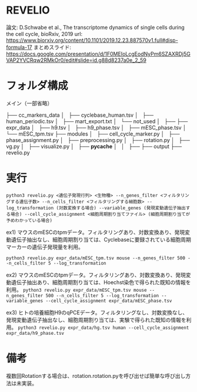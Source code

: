 # REVELIO
論文: D.Schwabe et al., The transcriptome dynamics of single cells during the cell cycle, bioRxiv, 2019
url: https://www.biorxiv.org/content/10.1101/2019.12.23.887570v1.full#disp-formula-17
まとめスライド: https://docs.google.com/presentation/d/1F0MEIoLcgEodNyPm6SZAXRDj5GVAP2YVCRqw2RMkOr0/edit#slide=id.g88d8237a0e_2_59


# フォルダ構成
メイン（一部省略）

├── cc_markers_data 
│   ├── cyclebase_human.tsv 
│   ├── human_periodic.tsv 
│   ├── mart_export.txt 
│   └── not_used 
│       ├── 
├── expr_data 
│   ├── h9.tsv 
│   ├── h9_phase.tsv 
│   ├── mESC_phase.tsv 
│   └── mESC_tpm.tsv 
├── modules 
│   ├── cell_cycle_marker.py 
│   ├── phase_assignment.py 
│   ├── preprocessing.py 
│   ├── rotation.py 
│   ├── vg.py 
│   ├── visualize.py 
│   ├── __pycache__ 
│   │   ├── 
├── output 
├── revelio.py 


# 実行
`python3 revelio.py <遺伝子発現行列> <生物種> --n_genes_filter <フィルタリングする遺伝子数> --n_cells_filter <フィルタリングする細胞数> --log_transformation (対数変換する場合) --variable_genes (発現変動遺伝子抽出する場合) --cell_cycle_assignment <細胞周期割り当てファイル> (細胞周期割り当てが予めわかっている場合)`

ex1)
マウスのmESCのtpmデータ。フィルタリングあり、対数変換あり、発現変動遺伝子抽出なし、細胞周期割り当ては、Cyclebaseに要録されている細胞周期マーカーの遺伝子発現量を利用。

`python3 revelio.py expr_data/mESC_tpm.tsv mouse --n_genes_filter 500 --n_cells_filter 5 --log_transformation`

ex2)
マウスのmESCのtpmデータ。フィルタリングあり、対数変換あり、発現変動遺伝子抽出あり、細胞周期割り当ては、Hoechst染色で得られた既知の情報を利用。
`python3 revelio.py expr_data/mESC_tpm.tsv mouse --n_genes_filter 500 --n_cells_filter 5 --log_transformation --variable_genes --cell_cycle_assignment expr_data/mESC_phase.tsv`

ex3)
ヒトの培養細胞H9のqPCEデータ。フィルタリングなし、対数変換なし、発現変動遺伝子抽出なし、細胞周期割り当ては、実験で得られた既知の情報を利用。
`python3 revelio.py expr_data/hg.tsv human --cell_cycle_assignment expr_data/h9_phase.tsv`

# 備考
複数回Rotationする場合は、rotation.rotation.pyを呼び出せば簡単な呼び出し方法は未実装。
